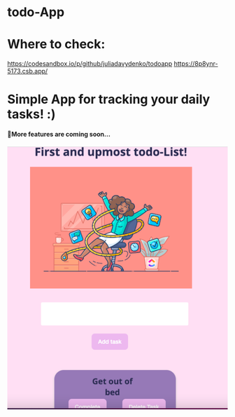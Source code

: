 # todo-App
# Where to check:
https://codesandbox.io/p/github/juliadavydenko/todoapp
https://8p8ynr-5173.csb.app/



# Simple App for tracking your daily tasks! :)
<h4>🚀More features are coming soon...<h4>
<img src="https://github.com/juliadavydenko/todo-App/blob/main/todo-app-mockup.png?raw=true" />

